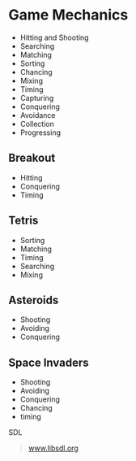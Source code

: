 # Game Mechanics

 + Hitting and Shooting
 + Searching
 + Matching
 + Sorting
 + Chancing
 + Mixing
 + Timing
 + Capturing
 + Conquering
 + Avoidance
 + Collection
 + Progressing
 

## Breakout

+ Hitting
+ Conquering
+ Timing

## Tetris

+ Sorting
+ Matching
+ Timing
+ Searching
+ Mixing

## Asteroids

+ Shooting
+ Avoiding
+ Conquering

## Space Invaders

+ Shooting
+ Avoiding
+ Conquering
+ Chancing
+ timing


SDL

>  www.libsdl.org




